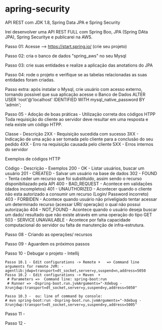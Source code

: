 # apring-security
API REST com JDK 1.8, Spring Data JPA e Spring Security


Irei desenvolver uma API REST FULL com Spring Boo, JPA (Spring DAta JPA), Spring Securitye e publicarei na AWS. 

Passo 01: Acesse --> https://start.spring.io/ (crie seu projeto)

Passo 02: cria o banco de dados "spring_aws" no seu Mysql

Passo 03: crie suas entidades e realize a aplicação das anotations do JPA

Passo 04: rode o projeto e verifique se as tabelas relacionadas as suas entidades foram criadas.


Passo extra: 
após instalar o Mysql, crie usuário com acesso externo, tornando possível que sua aplicação acesse o Banco de Dados
ALTER USER 'root'@'localhost' IDENTIFIED WITH mysql_native_password BY 'admin';


Passo 05 - Adoção de boas práticas  - Utilização correta dos códigos HTPP
Toda requisição do cliente ao servidor deve resultar em uma resposta e nela existe um código HTPP.

Classe  - Descrição
 2XX     - Requisição sucedida com sucesso
 3XX     - Indicação de uma ação a ser tomada pelo cliente para a conclusão do seu pedido
 4XX     - Erro na requisição causada pelo cliente
 5XX     - Erros internos do servidor


Exemplos de códigos HTTP

Código    -  Descrição 							- Exemplos
  200       - OK                                       - Listar usuários, buscar um usuário
  201       - CREATED							- Salvar um usuário na base de dados
  302       - FOUND								- Tenta ceder um recurso que foi substituido, assim sendo o recurso disponibiliazado pela API
  400       - BAD_REQUEST					- Acontece em validações (dados incompletos)
  401       - UNAUTHORIZED					- Acontecer quando o cliente não esta autorizado a consumir um recurso (Login/ Password incorreto)
  403       - FORBIDEN							- Acontece quando usuário não priveligiado tentar acessar um determinado recurso (acessar URI/ operação) o qual não possui autorização
  404       - NOT_FOUND                        - Acontece quando o usuário deseja buscar um dado/ resultado que não existe  através em uma operação do tipo GET
  503       - SERVICE UNAVAILABLE		- Acontece por falta capacidade computacional do servidor ou falta de manutenção de infra-estrutura.
  
  
Passo 08 -  Criando as operações/ recursos
 
Passo 09 -  Aguardem os próximos passos
  
Passo 10 - Debugar o projeto - Intellij

    Passo 10.1 - Edit configurations -> Remote +   => Command line arguments for remote JVM: -agentlib:jdwp=transport=dt_socket,server=y,suspend=n,address=5050
	Passo 10.2 - Edit configurations -> Maven  +   
	 # Parameters =>  Command line: spring-boot:run
	 # Runner => -Dspring-boot.run.jvmArguments="-Xdebug -Xrunjdwp:transport=dt_socket,server=y,suspend=y,address=5050"

    Passo 10.3 -  ou: line of command by console:
    # mvn spring-boot:run -Dspring-boot.run.jvmArguments="-Xdebug -Xrunjdwp:transport=dt_socket,server=y,suspend=y,address=5005"
   
Passo 11 - 
	
Passo 12 - 
 
 
 
 

 


